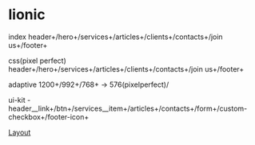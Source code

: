 # lionic

index header+/hero+/services+/articles+/clients+/contacts+/join us+/footer+

css(pixel perfect) header+/hero+/services+/articles+/clients+/contacts+/join us+/footer+ 

adaptive 1200+/992+/768+ -> 576(pixelperfect)/ 

ui-kit - header__link+/btn+/services__item+/articles+/contacts+/form+/custom-checkbox+/footer-icon+


[Layout](https://www.figma.com/file/G7A1ytt96Hf82Suipaq51N/Lionic?type=design&node-id=0-1&mode=design&t=02bCZLsIHZ8Ynhzs-0)